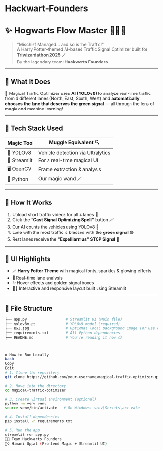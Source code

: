 # Hackwart-Founders

# ✨ Hogwarts Flow Master 🧙‍♂️🚦

> "Mischief Managed... and so is the Traffic!"  
> A Harry Potter–themed AI-based Traffic Signal Optimizer built for **Triwizardathon 2025** 🪄  
> By the legendary team: **Hackwarts Founders**

---

## 🧠 What It Does

🧙 Magical Traffic Optimizer uses **AI (YOLOv8)** to analyze real-time traffic from 4 different lanes (North, East, South, West) and **automatically chooses the lane that deserves the green signal** — all through the lens of magic and machine learning!

---

## 🧪 Tech Stack Used

| Magic Tool      | Muggle Equivalent 🔍        |
|-----------------|-----------------------------|
| 🧙 YOLOv8        | Vehicle detection via Ultralytics |
| 🧠 Streamlit     | For a real-time magical UI  |
| 🖥️ OpenCV       | Frame extraction & analysis |
| 🧪 Python        | Our magic wand 🪄           |

---

## 🎥 How It Works

1. Upload short traffic videos for all 4 lanes 📸
2. Click the **"Cast Signal Optimizing Spell"** button 🪄
3. Our AI counts the vehicles using YOLOv8 🚗
4. Lane with the most traffic is blessed with the **green signal** 🟢
5. Rest lanes receive the **"Expelliarmus" STOP Signal** 🔴

---

## 🌟 UI Highlights

- 🪄 **Harry Potter Theme** with magical fonts, sparkles & glowing effects
- 🚦 Real-time lane analysis
- ✨ Hover effects and golden signal boxes
- 🧙‍♂️ Interactive and responsive layout built using Streamlit

---

## 📂 File Structure

```bash
├── app.py                  # Streamlit UI (Main file)
├── yolov8m.pt              # YOLOv8 model (required)
├── BG1.jpg                 # Optional local background image (or use online)
├── requirements.txt        # All Python dependencies
├── README.md               # You're reading it now 😉



⚙️ How to Run Locally
bash
Copy
Edit
# 1. Clone the repository
git clone https://github.com/your-username/magical-traffic-optimizer.git

# 2. Move into the directory
cd magical-traffic-optimizer

# 3. Create virtual environment (optional)
python -m venv venv
source venv/bin/activate   # On Windows: venv\Scripts\activate

# 4. Install dependencies
pip install -r requirements.txt

# 5. Run the app
streamlit run app.py
👨‍🎓 Team Hackwarts Founders
🧙‍♀️ Himani Uppal (Frontend Magic + Streamlit UI)
